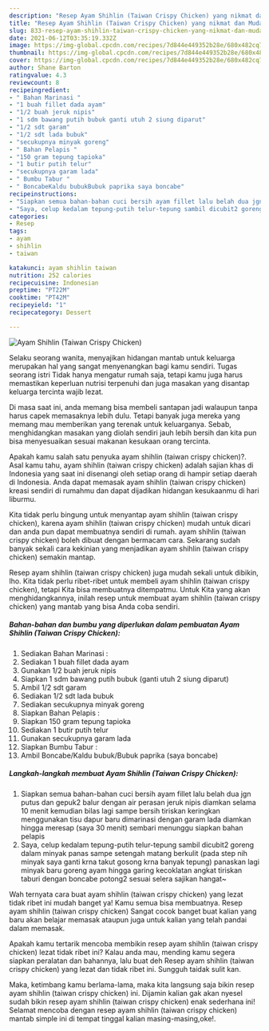 ```yaml
---
description: "Resep Ayam Shihlin (Taiwan Crispy Chicken) yang nikmat dan Mudah Dibuat"
title: "Resep Ayam Shihlin (Taiwan Crispy Chicken) yang nikmat dan Mudah Dibuat"
slug: 833-resep-ayam-shihlin-taiwan-crispy-chicken-yang-nikmat-dan-mudah-dibuat
date: 2021-06-12T03:35:19.332Z
image: https://img-global.cpcdn.com/recipes/7d844e449352b28e/680x482cq70/ayam-shihlin-taiwan-crispy-chicken-foto-resep-utama.jpg
thumbnail: https://img-global.cpcdn.com/recipes/7d844e449352b28e/680x482cq70/ayam-shihlin-taiwan-crispy-chicken-foto-resep-utama.jpg
cover: https://img-global.cpcdn.com/recipes/7d844e449352b28e/680x482cq70/ayam-shihlin-taiwan-crispy-chicken-foto-resep-utama.jpg
author: Shane Barton
ratingvalue: 4.3
reviewcount: 8
recipeingredient:
- " Bahan Marinasi "
- "1 buah fillet dada ayam"
- "1/2 buah jeruk nipis"
- "1 sdm bawang putih bubuk ganti utuh 2 siung diparut"
- "1/2 sdt garam"
- "1/2 sdt lada bubuk"
- "secukupnya minyak goreng"
- " Bahan Pelapis "
- "150 gram tepung tapioka"
- "1 butir putih telur"
- "secukupnya garam lada"
- " Bumbu Tabur "
- " BoncabeKaldu bubukBubuk paprika saya boncabe"
recipeinstructions:
- "Siapkan semua bahan-bahan cuci bersih ayam fillet lalu belah dua jgn putus dan gepuk2 balur dengan air perasan jeruk nipis diamkan selama 10 menit kemudian bilas lagi sampe bersih tiriskan keringkan menggunakan tisu dapur baru dimarinasi dengan garam lada diamkan hingga meresap (saya 30 menit) sembari menunggu siapkan bahan pelapis"
- "Saya, celup kedalam tepung-putih telur-tepung sambil dicubit2 goreng dalam minyak panas sampe setengah matang berkulit (pada step nih minyak saya ganti krna takut gosong krna banyak tepung) panaskan lagi minyak baru goreng ayam hingga garing kecoklatan angkat tiriskan taburi dengan boncabe potong2 sesuai selera sajikan hangat~"
categories:
- Resep
tags:
- ayam
- shihlin
- taiwan

katakunci: ayam shihlin taiwan 
nutrition: 252 calories
recipecuisine: Indonesian
preptime: "PT22M"
cooktime: "PT42M"
recipeyield: "1"
recipecategory: Dessert

---
```



![Ayam Shihlin (Taiwan Crispy Chicken)](https://img-global.cpcdn.com/recipes/7d844e449352b28e/680x482cq70/ayam-shihlin-taiwan-crispy-chicken-foto-resep-utama.jpg)

Selaku seorang wanita, menyajikan hidangan mantab untuk keluarga merupakan hal yang sangat menyenangkan bagi kamu sendiri. Tugas seorang istri Tidak hanya mengatur rumah saja, tetapi kamu juga harus memastikan keperluan nutrisi terpenuhi dan juga masakan yang disantap keluarga tercinta wajib lezat.

Di masa  saat ini, anda memang bisa membeli santapan jadi walaupun tanpa harus capek memasaknya lebih dulu. Tetapi banyak juga mereka yang memang mau memberikan yang terenak untuk keluarganya. Sebab, menghidangkan masakan yang diolah sendiri jauh lebih bersih dan kita pun bisa menyesuaikan sesuai makanan kesukaan orang tercinta. 



Apakah kamu salah satu penyuka ayam shihlin (taiwan crispy chicken)?. Asal kamu tahu, ayam shihlin (taiwan crispy chicken) adalah sajian khas di Indonesia yang saat ini disenangi oleh setiap orang di hampir setiap daerah di Indonesia. Anda dapat memasak ayam shihlin (taiwan crispy chicken) kreasi sendiri di rumahmu dan dapat dijadikan hidangan kesukaanmu di hari liburmu.

Kita tidak perlu bingung untuk menyantap ayam shihlin (taiwan crispy chicken), karena ayam shihlin (taiwan crispy chicken) mudah untuk dicari dan anda pun dapat membuatnya sendiri di rumah. ayam shihlin (taiwan crispy chicken) boleh dibuat dengan bermacam cara. Sekarang sudah banyak sekali cara kekinian yang menjadikan ayam shihlin (taiwan crispy chicken) semakin mantap.

Resep ayam shihlin (taiwan crispy chicken) juga mudah sekali untuk dibikin, lho. Kita tidak perlu ribet-ribet untuk membeli ayam shihlin (taiwan crispy chicken), tetapi Kita bisa membuatnya ditempatmu. Untuk Kita yang akan menghidangkannya, inilah resep untuk membuat ayam shihlin (taiwan crispy chicken) yang mantab yang bisa Anda coba sendiri.

<!--inarticleads1-->

##### Bahan-bahan dan bumbu yang diperlukan dalam pembuatan Ayam Shihlin (Taiwan Crispy Chicken):

1. Sediakan  Bahan Marinasi :
1. Sediakan 1 buah fillet dada ayam
1. Gunakan 1/2 buah jeruk nipis
1. Siapkan 1 sdm bawang putih bubuk (ganti utuh 2 siung diparut)
1. Ambil 1/2 sdt garam
1. Sediakan 1/2 sdt lada bubuk
1. Sediakan secukupnya minyak goreng
1. Siapkan  Bahan Pelapis :
1. Siapkan 150 gram tepung tapioka
1. Sediakan 1 butir putih telur
1. Gunakan secukupnya garam lada
1. Siapkan  Bumbu Tabur :
1. Ambil  Boncabe/Kaldu bubuk/Bubuk paprika (saya boncabe)




<!--inarticleads2-->

##### Langkah-langkah membuat Ayam Shihlin (Taiwan Crispy Chicken):

1. Siapkan semua bahan-bahan cuci bersih ayam fillet lalu belah dua jgn putus dan gepuk2 balur dengan air perasan jeruk nipis diamkan selama 10 menit kemudian bilas lagi sampe bersih tiriskan keringkan menggunakan tisu dapur baru dimarinasi dengan garam lada diamkan hingga meresap (saya 30 menit) sembari menunggu siapkan bahan pelapis
1. Saya, celup kedalam tepung-putih telur-tepung sambil dicubit2 goreng dalam minyak panas sampe setengah matang berkulit (pada step nih minyak saya ganti krna takut gosong krna banyak tepung) panaskan lagi minyak baru goreng ayam hingga garing kecoklatan angkat tiriskan taburi dengan boncabe potong2 sesuai selera sajikan hangat~




Wah ternyata cara buat ayam shihlin (taiwan crispy chicken) yang lezat tidak ribet ini mudah banget ya! Kamu semua bisa membuatnya. Resep ayam shihlin (taiwan crispy chicken) Sangat cocok banget buat kalian yang baru akan belajar memasak ataupun juga untuk kalian yang telah pandai dalam memasak.

Apakah kamu tertarik mencoba membikin resep ayam shihlin (taiwan crispy chicken) lezat tidak ribet ini? Kalau anda mau, mending kamu segera siapkan peralatan dan bahannya, lalu buat deh Resep ayam shihlin (taiwan crispy chicken) yang lezat dan tidak ribet ini. Sungguh taidak sulit kan. 

Maka, ketimbang kamu berlama-lama, maka kita langsung saja bikin resep ayam shihlin (taiwan crispy chicken) ini. Dijamin kalian gak akan nyesel sudah bikin resep ayam shihlin (taiwan crispy chicken) enak sederhana ini! Selamat mencoba dengan resep ayam shihlin (taiwan crispy chicken) mantab simple ini di tempat tinggal kalian masing-masing,oke!.

